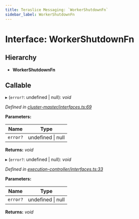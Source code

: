 ```yaml
---
title: Teraslice Messaging: `WorkerShutdownFn`
sidebar_label: WorkerShutdownFn
---
```


# Interface: WorkerShutdownFn

## Hierarchy

* **WorkerShutdownFn**

## Callable

▸ (`error?`: undefined | null): *void*

*Defined in [cluster-master/interfaces.ts:69](https://github.com/terascope/teraslice/blob/d2d877b60/packages/teraslice-messaging/src/cluster-master/interfaces.ts#L69)*

**Parameters:**

Name | Type |
------ | ------ |
`error?` | undefined \| null |

**Returns:** *void*

▸ (`error?`: undefined | null): *void*

*Defined in [execution-controller/interfaces.ts:33](https://github.com/terascope/teraslice/blob/d2d877b60/packages/teraslice-messaging/src/execution-controller/interfaces.ts#L33)*

**Parameters:**

Name | Type |
------ | ------ |
`error?` | undefined \| null |

**Returns:** *void*
